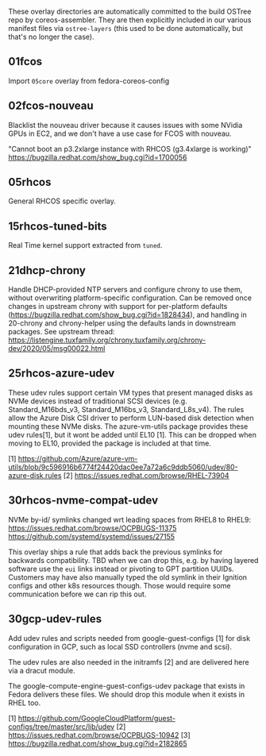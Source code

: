 These overlay directories are automatically committed to the build OSTree repo
by coreos-assembler. They are then explicitly included in our various manifest
files via `ostree-layers` (this used to be done automatically, but that's no
longer the case).

01fcos
------

Import `05core` overlay from fedora-coreos-config

02fcos-nouveau
--------------

Blacklist the nouveau driver because it causes issues with some NVidia GPUs in
EC2, and we don't have a use case for FCOS with nouveau.

"Cannot boot an p3.2xlarge instance with RHCOS (g3.4xlarge is working)"
https://bugzilla.redhat.com/show_bug.cgi?id=1700056

05rhcos
-------

General RHCOS specific overlay.

15rhcos-tuned-bits
------------------

Real Time kernel support extracted from `tuned`.

21dhcp-chrony
-------------

Handle DHCP-provided NTP servers and configure chrony to use them,
without overwriting platform-specific configuration. Can be removed
once changes in upstream chrony with support for per-platform
defaults (https://bugzilla.redhat.com/show_bug.cgi?id=1828434),
and handling in 20-chrony and chrony-helper using the defaults
lands in downstream packages. See upstream thread:
https://listengine.tuxfamily.org/chrony.tuxfamily.org/chrony-dev/2020/05/msg00022.html

25rhcos-azure-udev
------------------

These udev rules support certain VM types that present managed disks as
NVMe devices instead of traditional SCSI devices (e.g. Standard_M16bds_v3,
Standard_M16bs_v3, Standard_L8s_v4). The rules allow the Azure Disk CSI
driver to perform LUN-based disk detection when mounting these NVMe disks.
The azure-vm-utils package provides these udev rules[1], but it wont be added
until EL10 [1]. This can be dropped when moving to EL10, provided the
package is included at that time.

[1] https://github.com/Azure/azure-vm-utils/blob/9c596916b6774f24420dac0ee7a72a6c9ddb5060/udev/80-azure-disk.rules
[2] https://issues.redhat.com/browse/RHEL-73904

30rhcos-nvme-compat-udev
------------------------

NVMe by-id/ symlinks changed wrt leading spaces from RHEL8 to RHEL9:
https://issues.redhat.com/browse/OCPBUGS-11375
https://github.com/systemd/systemd/issues/27155

This overlay ships a rule that adds back the previous symlinks for backwards
compatibility. TBD when we can drop this, e.g. by having layered software use
the `eui` links instead or pivoting to GPT partition UUIDs. Customers may have
also manually typed the old symlink in their Ignition configs and other k8s
resources though. Those would require some communication before we can rip this
out.

30gcp-udev-rules
-------------------

Add udev rules and scripts needed from google-guest-configs [1] for disk
configuration in GCP, such as local SSD controllers (nvme and scsi).

The udev rules are also needed in the initramfs [2] and are delivered here via a dracut
module.

The google-compute-engine-guest-configs-udev package that exists in Fedora delivers
these files. We should drop this module when it exists in RHEL too.

[1] https://github.com/GoogleCloudPlatform/guest-configs/tree/master/src/lib/udev
[2] https://issues.redhat.com/browse/OCPBUGS-10942
[3] https://bugzilla.redhat.com/show_bug.cgi?id=2182865
